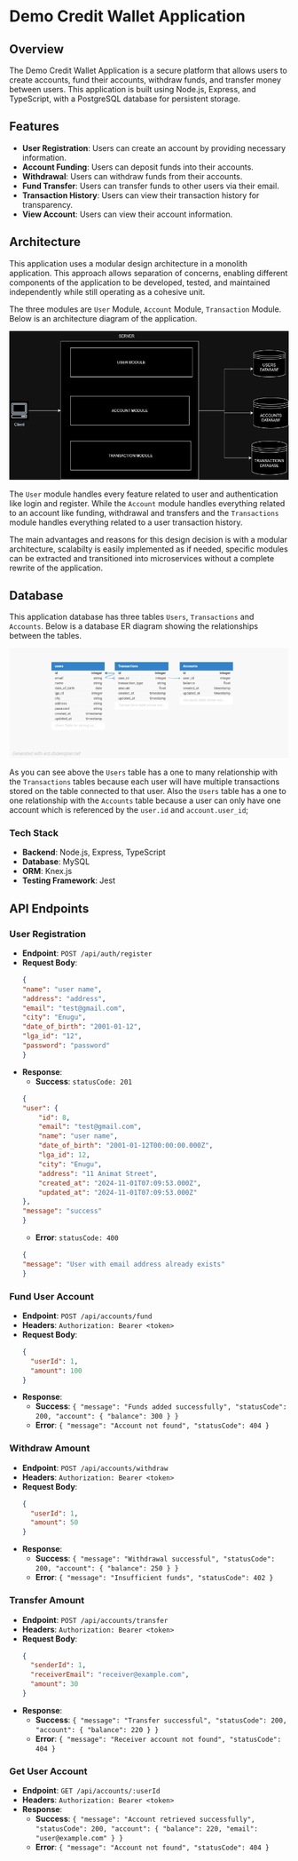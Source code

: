 # Demo Credit Wallet Application

## Overview

The Demo Credit Wallet Application is a secure platform that allows users to create accounts, fund their accounts, withdraw funds, and transfer money between users. This application is built using Node.js, Express, and TypeScript, with a PostgreSQL database for persistent storage.

## Features

- **User Registration**: Users can create an account by providing necessary information.
- **Account Funding**: Users can deposit funds into their accounts.
- **Withdrawal**: Users can withdraw funds from their accounts.
- **Fund Transfer**: Users can transfer funds to other users via their email.
- **Transaction History**: Users can view their transaction history for transparency.
- **View Account**: Users can view their account information.

## Architecture

This application uses a modular design architecture in a monolith application. This approach allows separation of concerns, enabling different components of the application to be developed, tested, and maintained independently while still operating as a cohesive unit. 

The three modules are `User` Module, `Account` Module, `Transaction` Module. Below is an architecture diagram of the application.

![Diagram](./docs/demo-credit-architecture.drawio.png)

The `User` module handles every feature related to user and authentication like login and register. While the `Account` module handles everything related to an account like funding, withdrawal and transfers and the `Transactions` module handles everything related to a user transaction history.

The main advantages and reasons for this design decision is with a modular architecture, scalabilty is easily implemented as if needed, specific modules can be extracted and transitioned into microservices without a complete rewrite of the application.  

## Database

This application database has three tables `Users`, `Transactions` and `Accounts`. Below is a database ER diagram showing the relationships between the tables.

![Diagram](./docs/demo-credit-db_1.png)

As you can see above the `Users` table has a one to many relationship with the `Transactions` tables because each user will have multiple transactions stored on the table connected to that user. Also the `Users` table has a one to one relationship with the `Accounts` table because a user can only have one account which is referenced by the `user.id` and `account.user_id`;


### Tech Stack

- **Backend**: Node.js, Express, TypeScript
- **Database**: MySQL
- **ORM**: Knex.js
- **Testing Framework**: Jest

## API Endpoints

### User Registration

- **Endpoint**: `POST /api/auth/register`
- **Request Body**:
    ```json
    {
    "name": "user name",
    "address": "address",
    "email": "test@gmail.com",
    "city": "Enugu",
    "date_of_birth": "2001-01-12",
    "lga_id": "12",
    "password": "password"
    }
    ```
- **Response**:
    - **Success**: `statusCode: 201`
    ```json
    {
    "user": {
        "id": 8,
        "email": "test@gmail.com",
        "name": "user name",
        "date_of_birth": "2001-01-12T00:00:00.000Z",
        "lga_id": 12,
        "city": "Enugu",
        "address": "11 Animat Street",
        "created_at": "2024-11-01T07:09:53.000Z",
        "updated_at": "2024-11-01T07:09:53.000Z"
    },
    "message": "success"
    }
    ```
    - **Error**: `statusCode: 400`
    ```json
    {
    "message": "User with email address already exists"
    }
    ```

### Fund User Account

- **Endpoint**: `POST /api/accounts/fund`
- **Headers**: `Authorization: Bearer <token>`
- **Request Body**:
    ```json
    {
      "userId": 1,
      "amount": 100
    }
    ```
- **Response**:
    - **Success**: `{ "message": "Funds added successfully", "statusCode": 200, "account": { "balance": 300 } }`
    - **Error**: `{ "message": "Account not found", "statusCode": 404 }`

### Withdraw Amount

- **Endpoint**: `POST /api/accounts/withdraw`
- **Headers**: `Authorization: Bearer <token>`
- **Request Body**:
    ```json
    {
      "userId": 1,
      "amount": 50
    }
    ```
- **Response**:
    - **Success**: `{ "message": "Withdrawal successful", "statusCode": 200, "account": { "balance": 250 } }`
    - **Error**: `{ "message": "Insufficient funds", "statusCode": 402 }`

### Transfer Amount

- **Endpoint**: `POST /api/accounts/transfer`
- **Headers**: `Authorization: Bearer <token>`
- **Request Body**:
    ```json
    {
      "senderId": 1,
      "receiverEmail": "receiver@example.com",
      "amount": 30
    }
    ```
- **Response**:
    - **Success**: `{ "message": "Transfer successful", "statusCode": 200, "account": { "balance": 220 } }`
    - **Error**: `{ "message": "Receiver account not found", "statusCode": 404 }`

### Get User Account

- **Endpoint**: `GET /api/accounts/:userId`
- **Headers**: `Authorization: Bearer <token>`
- **Response**:
    - **Success**: `{ "message": "Account retrieved successfully", "statusCode": 200, "account": { "balance": 220, "email": "user@example.com" } }`
    - **Error**: `{ "message": "Account not found", "statusCode": 404 }`